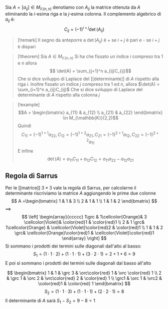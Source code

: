 Sia $A = [a_{ij}] \in M_{\mathbb{K}(n,n)}$ denotiamo con $A_{ij}$ la matrice ottenuta da $A$ eliminando la $i$-esima riga e la $j$-esima colonna. Il complemento algebrico di $a_{ij}$ è:
$$ C_{ij}  = (-1)^{i+j} \det(A_{ij})$$
>[!remark]
>Il segno da anteporre a $\det(A_{ij})$ è + se $i+j$ è pari e - se $i + j$ è dispari


>[!theorem]
>Sia $A \in M_{\mathbb{K}(n,n)}$
>Si ha che fissato un indice $i$ compreso tra $1$ e $n$ allora
> $$ \det(A) = \sum_{j=1}^n a_{ij}C_{ij}$$
> Che si dice sviluppo di Laplace del [[determinante]] di $A$ rispetto alla riga $i$. Inoltre fissato un indice $j$ compreso tra $1$ ed $n$, allora $\det(A) = \sum_{i=1}^n a_{ij}C_{ij}$
> Che si dice sviluppo di Laplace del determinante di $A$ rispetto alla colonna $j$


>[!example]
>$$A = \begin{bmatrix}
>a_{11} & a_{12} \\
>a_{21}  & a_{22}
>\end{bmatrix}  \in M_{\mathbb{K}}(2,2)$$
>Quindi 
> $$ C_{11} = (-1)^{1+1}a_{22}, C_{12} = (-1)^{1+2} a_{21}, C_{21} = (-1)^{2+1}a_{12}, C_{22} = (-1)^{2+2} a_{11}$$
> E infine
> $$\det(A) = a_{11}C_{11} + a_{12}C_{12} = a_{11}a_{22} - a_{12}a_{21}$$


## Regola di Sarrus
Per le [[matrice]] $3 \times 3$ vale la regola di Sarrus, per calcolarne il determinante riscriviamo la matrice $A$ aggiungendo le prime due colonne
$$ A =\begin{bmatrix} 
1 & 1 & 3 \\
2 & 1 & 1 \\
1 & 1 & 2
\end{bmatrix} $$
$\implies$
$$ \left[ 
\begin{array}{ccccc}
1\grc & 1\cellcolor{Orange}& 3 \cellcolor{Violet}& \color{red}1 & \color{red}1 \\
2 & 1 \grc& 1\cellcolor{Orange} & \cellcolor{Violet}\color{red}2 & \color{red}1 \\
1 & 1 & 2 \grc& \cellcolor{Orange}\color{red}1 & \cellcolor{Violet}\color{red}1 
\end{array} \right]  $$
Si sommano i prodotti dei termini sulle diagonali dall'alto al basso:
$$ S_{1} = (1 \cdot 1 \cdot 2) + (1 \cdot 1 \cdot1) + (3 \cdot 2 \cdot 1) = 2 + 1 + 6 = 9 $$
E poi si sommano i prodotti dei termini sulle diagonali dal basso all'alto

$$ \begin{bmatrix}
1 & 1 & \grc 3 & \orc\color{red} 1 & \vrc \color{red} 1 \\
2 & \grc 1 & \orc 2 & \vrc\color{red} 2 & \color{red} 1 \\
\grc1 & \orc 1 & \vrc2 & \color{red}1 & \color{red} 1
\end{bmatrix} $$
$$ S_{2} = (1 \cdot 1 \cdot 3) + (1 \cdot 1 \cdot 1) + (2 \cdot 2 \cdot 1) = 8 $$
Il determinante di $A$ sarà $S_{1} - S_{2} = 9 - 8 = 1$
